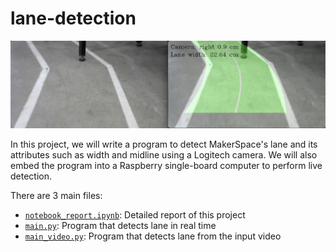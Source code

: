 # lane-detection

![Thumbnail](img/1.png)

In this project, we will write a program to detect MakerSpace's lane and its attributes such as width and midline using a Logitech camera. We will also embed the program into a Raspberry single-board computer to perform live detection.

There are 3 main files:
- [`notebook_report.ipynb`](notebook_report.ipynb): Detailed report of this project
- [`main.py`](main.py): Program that detects lane in real time
- [`main_video.py`](main_video.py): Program that detects lane from the input video

